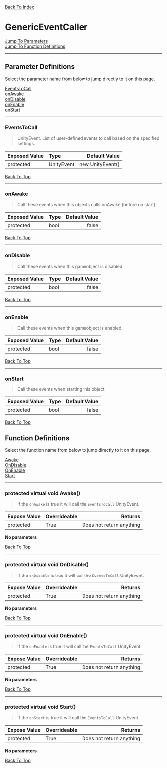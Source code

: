 [Back To Index](../../index.md)

# GenericEventCaller

[Jump To Parameters](#parameter-definitions)<br/>
[Jump To Function Definitions](#functions-definitions)<br/>

--------------------------------------------------------
## Parameter Definitions<a name="parameter-definitions"></a>

Select the parameter name from below to jump directly to it on this page.

[EventsToCall](#parameter-EventsToCall)<br>
[onAwake](#parameter-onAwake)<br>
[onDisable](#parameter-onDisable)<br>
[onEnable](#parameter-onEnable)<br>
[onStart](#parameter-onStart)<br>

------------------
### EventsToCall<a name="parameter-EventsToCall"></a>

> UnityEvent. List of user-defined events to call based on the specified settings.

| Exposed Value | Type | Default Value |
|:---|:---|---:|
|protected |UnityEvent|new UnityEvent()

[Back To Top](#)

------------------
### onAwake<a name="parameter-onAwake"></a>

> Call these events when this objects calls onAwake (before on start)

| Exposed Value | Type | Default Value |
|:---|:---|---:|
|protected |bool|false

[Back To Top](#)

------------------
### onDisable<a name="parameter-onDisable"></a>

> Call these events when this gameobject is disabled

| Exposed Value | Type | Default Value |
|:---|:---|---:|
|protected |bool|false

[Back To Top](#)

------------------
### onEnable<a name="parameter-onEnable"></a>

> Call these events when this gameobject is enabled.

| Exposed Value | Type | Default Value |
|:---|:---|---:|
|protected |bool|false

[Back To Top](#)

------------------
### onStart<a name="parameter-onStart"></a>

> Call these events when starting this object

| Exposed Value | Type | Default Value |
|:---|:---|---:|
|protected |bool|false

[Back To Top](#)

## Function Definitions<a name="functions-definitions"></a>

Select the function name from below to jump directly to it on this page.

[Awake](#Awake)<br>
[OnDisable](#OnDisable)<br>
[OnEnable](#OnEnable)<br>
[Start](#Start)<br>

------------------
### protected virtual void Awake()<a name="Awake"></a>

>   If the `onAwake` is true it will call the `EventsToCall` UnityEvent. 

| Expose Value | Overrideable | Returns |
|:---|:---|---:|
|protected|True|Does not return anything|

**No parameters**

[Back To Top](#)

------------------
### protected virtual void OnDisable()<a name="OnDisable"></a>

>   If the `onDisable` is true it will call the `EventsToCall` UnityEvent. 

| Expose Value | Overrideable | Returns |
|:---|:---|---:|
|protected|True|Does not return anything|

**No parameters**

[Back To Top](#)

------------------
### protected virtual void OnEnable()<a name="OnEnable"></a>

>   If the `onEnable` is true it will call the `EventsToCall` UnityEvent. 

| Expose Value | Overrideable | Returns |
|:---|:---|---:|
|protected|True|Does not return anything|

**No parameters**

[Back To Top](#)

------------------
### protected virtual void Start()<a name="Start"></a>

>   If the `onStart` is true it will call the `EventsToCall` UnityEvent. 

| Expose Value | Overrideable | Returns |
|:---|:---|---:|
|protected|True|Does not return anything|

**No parameters**

[Back To Top](#)

